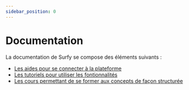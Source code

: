 ```yaml
---
sidebar_position: 0
---
```


# Documentation

La documentation de Surfy se compose des éléments suivants :

- [Les aides pour se connecter à la plateforme](/docs/access/intro.md)
- [Les tutoriels pour utiliser les fontionnalités](/docs/tutorials/intro.md)
- [Les cours permettant de se former aux concepts de façon structurée](/docs/courses/intro.md)
